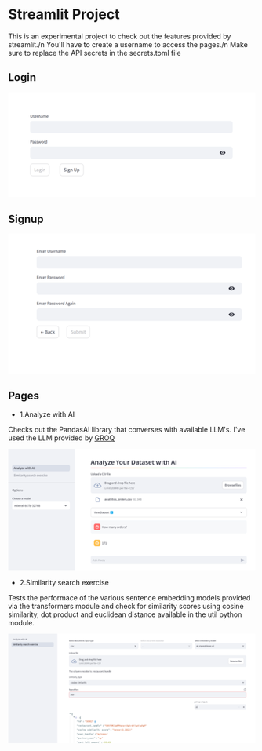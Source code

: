# Streamlit Project

This is an experimental project to check out the features provided by streamlit./n
You'll have to create a username to access the pages./n
Make sure to replace the API secrets in the secrets.toml file

## Login

![alt text](readme_images/image3.png)

## Signup

![alt text](readme_images/image4.png)

## Pages

- 1.Analyze with AI

Checks out the PandasAI library that converses with available LLM's. I've used the LLM provided by [GROQ](https://console.groq.com/login) 

![alt text](readme_images/image.png)


- 2.Similarity search exercise

Tests the performace of the various sentence embedding models provided via the transformers module and check for similarity scores using cosine similarity, dot product and euclidean distance available in the util python module.


![alt text](readme_images/image2.png)
